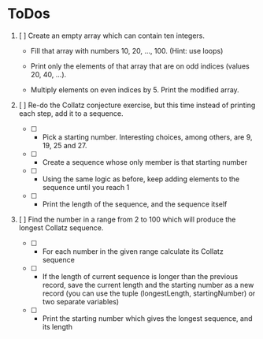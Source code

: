 # ToDos
1. [ ] Create an empty array which can contain ten integers.

    - Fill that array with numbers 10, 20, …​, 100. (Hint: use loops)

    - Print only the elements of that array that are on odd indices (values 20, 40, …​).

    - Multiply elements on even indices by 5. Print the modified array.

2. [ ] Re-do the Collatz conjecture exercise, but this time instead of printing each step, add it to a sequence.

    - [ ] - Pick a starting number. Interesting choices, among others, are 9, 19, 25 and 27.

    - [ ] - Create a sequence whose only member is that starting number

    - [ ] - Using the same logic as before, keep adding elements to the sequence until you reach 1

    - [ ] - Print the length of the sequence, and the sequence itself

3. [ ] Find the number in a range from 2 to 100 which will produce the longest Collatz sequence.

    - [ ] - For each number in the given range calculate its Collatz sequence

    - [ ] - If the length of current sequence is longer than the previous record, save the current length and the starting number as a new record (you can use the tuple (longestLength, startingNumber) or two separate variables)

    - [ ] - Print the starting number which gives the longest sequence, and its length